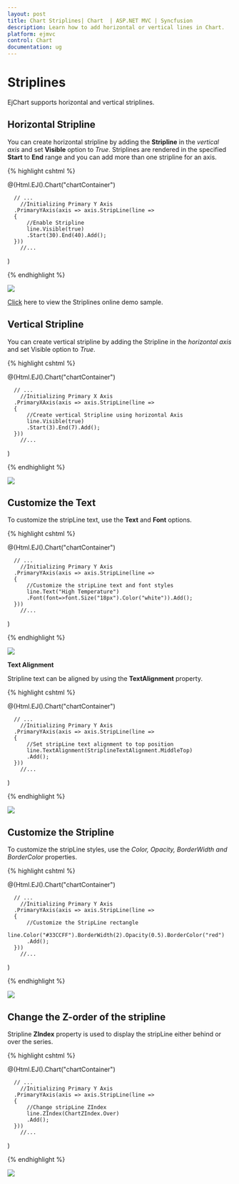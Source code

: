 ```yaml
---
layout: post
title: Chart Striplines| Chart  | ASP.NET MVC | Syncfusion
description: Learn how to add horizontal or vertical lines in Chart.                                                  
platform: ejmvc
control: Chart
documentation: ug
---
```


# Striplines

EjChart supports horizontal and vertical striplines. 

## Horizontal Stripline

You can create horizontal stripline by adding the **Stripline** in the *vertical axis* and set **Visible** option to *True*. Striplines are rendered in the specified **Start** to **End** range and you can add more than one stripline for an axis.


{% highlight cshtml %}

@(Html.EJ().Chart("chartContainer")

      // ...
        //Initializing Primary Y Axis
      .PrimaryYAxis(axis => axis.StripLine(line =>
      {
          //Enable Stripline
          line.Visible(true)
          .Start(30).End(40).Add();
      }))
        //...
 )


{% endhighlight %}

![](Striplines_images/Striplines_img1.png)


[Click](http://mvc.syncfusion.com/demos/web/chart/stripline) here to view the Striplines online demo sample.


## Vertical Stripline

You can create vertical stripline by adding the Stripline in the *horizontal axis* and set Visible option to *True*.  


{% highlight cshtml %}

@(Html.EJ().Chart("chartContainer")

      // ...
        //Initializing Primary X Axis
      .PrimaryXAxis(axis => axis.StripLine(line =>
      {
          //Create vertical Stripline using horizontal Axis
          line.Visible(true)
          .Start(3).End(7).Add();
      }))
        //...
 )


{% endhighlight %}

![](Striplines_images/Striplines_img2.png)

## Customize the Text

To customize the stripLine text, use the **Text** and **Font** options. 

{% highlight cshtml %}

@(Html.EJ().Chart("chartContainer")

      // ...
        //Initializing Primary Y Axis
      .PrimaryYAxis(axis => axis.StripLine(line =>
      {
          //Customize the stripLine text and font styles
          line.Text("High Temperature")
          .Font(font=>font.Size("18px").Color("white")).Add();
      }))
        //...
 )


{% endhighlight %}

![](Striplines_images/Striplines_img3.png)


**Text Alignment**

Stripline text can be aligned by using the **TextAlignment** property.  

{% highlight cshtml %}

@(Html.EJ().Chart("chartContainer")

      // ...
        //Initializing Primary Y Axis
      .PrimaryYAxis(axis => axis.StripLine(line =>
      {
          //Set stripLine text alignment to top position
          line.TextAlignment(StriplineTextAlignment.MiddleTop)
          .Add();
      }))
        //...
 )


{% endhighlight %}

![](Striplines_images/Striplines_img4.png)

## Customize the Stripline

To customize the stripLine styles, use the *Color, Opacity, BorderWidth and BorderColor* properties. 

{% highlight cshtml %}

@(Html.EJ().Chart("chartContainer")

      // ...
        //Initializing Primary Y Axis
      .PrimaryYAxis(axis => axis.StripLine(line =>
      {
          //Customize the StripLine rectangle
          line.Color("#33CCFF").BorderWidth(2).Opacity(0.5).BorderColor("red")
          .Add();
      }))
        //...
 )


{% endhighlight %}

![](Striplines_images/Striplines_img5.png)


## Change the Z-order of the stripline

Stripline **ZIndex** property is used to display the stripLine either behind or over the series.  

{% highlight cshtml %}

@(Html.EJ().Chart("chartContainer")

      // ...
        //Initializing Primary Y Axis
      .PrimaryYAxis(axis => axis.StripLine(line =>
      {
          //Change stripLine ZIndex
          line.ZIndex(ChartZIndex.Over)
          .Add();
      }))
        //...
 )


{% endhighlight %}

![](Striplines_images/Striplines_img6.png)
